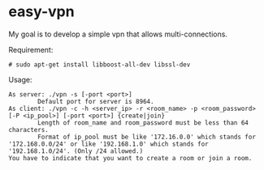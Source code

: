 # easy-vpn

My goal is to develop a simple vpn that allows multi-connections.

Requirement:
```
# sudo apt-get install libboost-all-dev libssl-dev
```

Usage:
```
As server: ./vpn -s [-port <port>]
        Default port for server is 8964.
As client: ./vpn -c -h <server_ip> -r <room_name> -p <room_password> [-P <ip_pool>] [-port <port>] {create|join}
        Length of room_name and room_password must be less than 64 characters.
        Format of ip_pool must be like '172.16.0.0' which stands for '172.168.0.0/24' or like '192.168.1.0' which stands for '192.168.1.0/24'. (Only /24 allowed.)
You have to indicate that you want to create a room or join a room.
```

